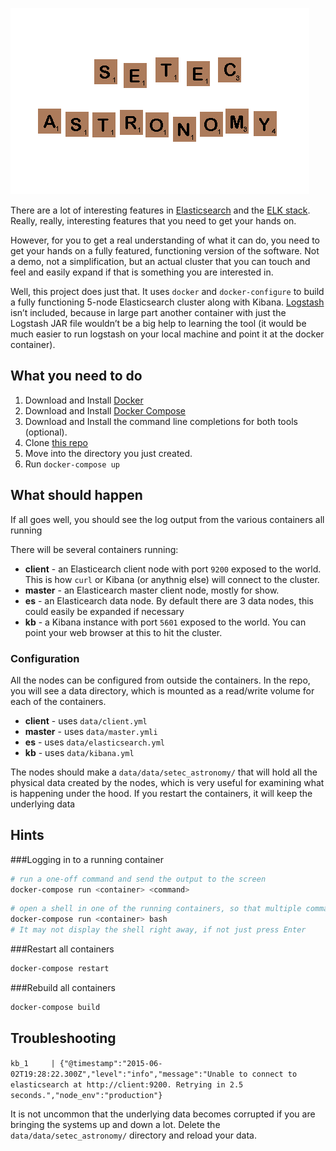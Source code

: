 ![setec_astronomy](https://github.com/morgango/seatec_astronomy/blob/master/setec.gif)

There are a lot of interesting features in [Elasticsearch](http://elastic.co) and the [ELK stack](https://www.elastic.co/webinars/introduction-elk-stack).  Really, really, interesting features that you need to get your hands on.

However, for you to get a real understanding of what it can do, you need to get your hands on a fully featured, functioning version of the software.  Not a demo, not a simplification, but an actual cluster that you can touch and feel and easily expand if that is something you are interested in. 

Well, this project does just that.  It uses `docker` and `docker-configure` to build a fully functioning 5-node Elasticsearch cluster along with Kibana.  [Logstash](http://logstash.net) isn’t included, because in large part another container with just the Logstash JAR file wouldn’t be a big help to learning the tool (it would be much easier to run logstash on your local machine and point it at the docker container).


## What you need to do

1. Download and Install [Docker](https://docs.docker.com/installation/)
1. Download and Install [Docker Compose](https://docs.docker.com/compose/install/)
3. Download and Install the command line completions for both tools (optional).
4. Clone [this repo](https://github.com/morgango/seatec_astronomy.git)
5. Move into the directory you just created.
6. Run `docker-compose up`


## What should happen

If all goes well, you should see the log output from the various containers all running

There will be several containers running:

* **client** - an Elasticearch client node with port `9200` exposed to the world.  This is how `curl` or Kibana (or anythnig else) will connect to the cluster.
* **master** - an Elasticearch master client node, mostly for show.
* **es<n>** - an Elasticearch data node.  By default there are 3 data nodes, this could easily be expanded if necessary 
* **kb** - a Kibana instance with port `5601` exposed to the world.  You can point your web browser at this to hit the cluster.

### Configuration

All the nodes can be configured from outside the containers.  In the repo, you will see a data directory, which is mounted as a read/write volume for each of the containers.

* **client** -  uses `data/client.yml`
* **master** -  uses `data/master.ymli`
* **es<n>** - uses `data/elasticsearch.yml`
* **kb** - uses `data/kibana.yml`

The nodes should make a `data/data/setec_astronomy/` that will hold all the physical data created by the nodes, which is very useful for examining what is happening under the hood.  If you restart the containers, it will keep the underlying data

## Hints

###Logging in to a running container

``` bash
# run a one-off command and send the output to the screen
docker-compose run <container> <command>
```

``` bash
# open a shell in one of the running containers, so that multiple commands can be run
docker-compose run <container> bash
# It may not display the shell right away, if not just press Enter
```

###Restart all containers

``` bash
docker-compose restart
```
###Rebuild all containers

``` bash
docker-compose build
```

## Troubleshooting

`kb_1     | {"@timestamp":"2015-06-02T19:28:22.300Z","level":"info","message":"Unable to connect to elasticsearch at http://client:9200. Retrying in 2.5 seconds.","node_env":"production"}`

It is not uncommon that the underlying data becomes corrupted if you are bringing the systems up and down a lot.  Delete the `data/data/setec_astronomy/` directory and reload your data.





